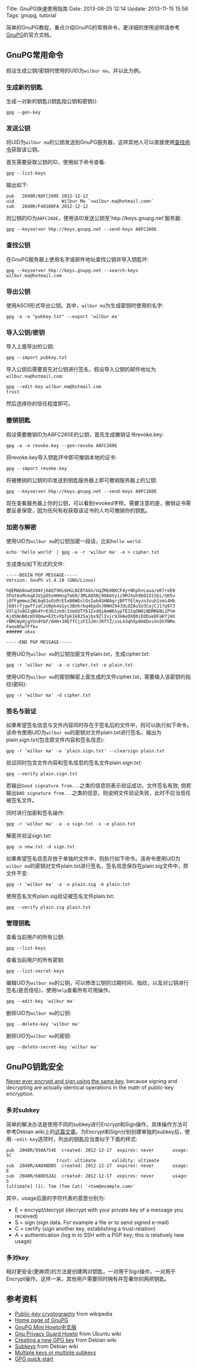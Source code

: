 Title: GnuPG快速使用指南
Date: 2013-08-25 12:14
Update: 2013-11-15 15:56
Tags: gnupg, tutorial

简单的GnuPG教程，重点介绍GnuPG的常用命令，更详细的使用说明请参考[GnuPG](http://www.gnupg.org/)的官方文档。

## GnuPG常用命令

假设生成公钥/密钥时使用的UID为`wilbur ma`，并以此为例。 
### 生成新的钥匙

生成一对新的钥匙((钥匙指公钥和密钥)):

    gpg --gen-key

### 发送公钥

将UID为`wilbur ma`的公钥发送到GnuPG服务器，这样其他人可以直接使用[查找命令](#查找公钥)获取该公钥。

首先需要获取公钥的ID，使用如下命令查看:

    gpg --list-keys

输出如下:

    pub   2048R/A8FC260E 2012-12-12
    uid                  Wilbur Ma `<wilbur.ma@hotmail.com>`
    sub   2048R/F40188FA 2012-12-12  

则公钥的ID为`A8FC260E`，使用该ID发送公钥至'hkp://keys.gnupg.net'服务器:

    gpg --keyserver hkp://keys.gnupg.net --send-keys A8FC260E

### 查找公钥

在GnuPG服务器上使用名字或邮件地址查找公钥并导入钥匙环:

    gpg --keyserver hkp://keys.gnupg.net --search-keys wilbur.ma@hotmail.com

### 导出公钥

使用ASCII形式导出公钥。其中，`wilbur ma`为生成密钥时使用的名字:

    gpg -a -o "pubkey.txt" --export 'wilbur ma'   

### 导入公钥/密钥

导入上面导出的公钥:

    gpg --import pubkey.txt

导入公钥后需要首先对公钥进行签名，假设导入公钥的邮件地址为`wilbur.ma@hotmail.com`:

    gpg --edit-key wilbur.ma@hotmail.com
    trust

然后选择你的信任程度即可。

### 撤销钥匙

假设需要撤销ID为A8FC260E的公钥，首先生成撤销证书revoke.key:

    gpg -a -o revoke.key --gen-revoke A8FC260E

将revoke.key导入钥匙环中即可撤销本地的证书:

    gpg --import revoke.key

将被撤销的公钥的ID发送到钥匙服务器上即可撤销服务器上的公钥:

    gpg --keyserver hkp://keys.gnupg.net --send-keys A8FC260E

现在查看服务器上你的公钥，可以看到revoked字样。需要注意的是，撤销证书需要妥善保管，因为任何有权获取该证书的人均可撤销你的钥匙。

###  加密与解密 

使用UID为`wilbur ma`的公钥加密一段话，比如`hello world`:

    echo 'hello world' | gpg -a -r 'wilbur ma' -e > cipher.txt

生成类似如下形式的文件:

    -----BEGIN PGP MESSAGE-----
    Version: GnuPG v1.4.10 (GNU/Linux)

    hQEMA68owEX0AYj6AQf9Hi6HGLNIBTAGn/UqZMb98KCF4y+Nhph+Laua/eK7reE0
    3Pat6xMvkqAJUjpDSsHHHngTmG0/3MLA8XNj90AmVyii9MJXuh9bO1X1Sbi/SK5v
    jQfFgmmwz2WL6q61oOzRrE5xB0WGslOsIwk4SHBAqrjBPTfElmyzn3suh1smi4Hb
    jb8trfjqwTfioCzU0pk4a1yc3Bnhrbq4bpdnJ0NHI94JULOZAuSU3CajCJ17q973
    VXlq7o8GIqBb4Yr636Jzk0cIVmXUTYb1Zv4QiAmW6SypTE32qOW0iNDMRkNi1PYm
    AjdSNnB0zm59Qmw+EZtvXbTpk1k82Sajbx9ZlIvjc9JHAeQXQ0iEODueDFaKYjHX
    rNMCWyHjgYUn0YbF/6HH+30EffCjzFI3JHrJRf7Z/sxL43qhXpOH8DvsXn5hfWMo
    FwoxN5w7Ffk=
    ###### o6xx

    -----END PGP MESSAGE-----

使用UID为`wilbur ma`的公钥加密文件plain.txt，生成cipher.txt:

    gpg -r 'wilbur ma' -a -o cipher.txt -e plain.txt 

使用UID为`wilbur ma`的密钥解密上面生成的文件cipher.txt，需要输入该密钥的指纹(密码):
    
    gpg -r 'wilbur ma' -d cipher.txt

### 签名与验证

如果希望签名信息与文件内容同时存在于签名后的文件中，则可以执行如下命令。该命令使用UID为`wilbur ma`的密钥对文件plain.txt进行签名，输出为plain.sign.txt(包含原文件内容和签名信息):

    gpg -r 'wilbur ma' -o 'plain.sign.txt' --clearsign plain.txt

验证同时包含文件内容和签名信息的签名文件plain.sign.txt:

    gpg --verify plain.sign.txt

若输出`Good signature from...`之类的信息则表示验证成功，文件签名有效; 倘若输出`BAD signature from...`之类的信息，则说明文件验证失败，此时不应当信任被签名文件。

同时进行加密和签名操作:

    gpg -r 'wilbur ma' -a -o sign.txt -s -e plain.txt

解密并验证sign.txt:

    gpg -o new.txt -d sign.txt

如果希望签名信息存放于单独的文件中，则执行如下命令。该命令使用UID为`wilbur ma`的密钥对文件plain.txt进行签名，签名信息保存在plain.sig文件中，原文件不变:

    gpg -r 'wilbur ma' -a -o plain.sig -b plain.txt    

使用签名文件plain.sig验证被签名文件plain.txt:

    gpg --verify plain.sig plain.txt

### 管理钥匙

查看当前用户的所有公钥:

    gpg --list-keys

查看当前用户的所有密钥:

    gpg --list-secret-keys

编辑UID为`wilbur ma`的公钥，可以修改公钥的过期时间、指纹，以及对公钥进行签名(是否信任)，使用`help`查看所有可用操作。

    gpg --edit-key 'wilbur ma'

删除UID为`wilbur ma`的公钥:

    gpg --delete-key 'wilbur ma'

删除UID为`wilbur ma`的密钥:

    gpg --delete-secret-key 'wilbur ma'

## GnuPG钥匙安全

[Never ever encrypt and sign using the same key](http://serverfault.com/questions/397973/gpg-why-am-i-encrypting-with-subkey-instead-of-primary-key), because signing and decrypting are actually identical operations in the math of public-key encryption.

### 多对subkey

简单的解决办法是使用不同的subkey进行Encrypt和Sign操作，具体操作方法可参考Debian wiki上的[这篇文章](http://wiki.debian.org/subkeys)。为Encrypt和Sign分别创建单独的subkey后，使用`--edit-key`选项时，列出的钥匙应当类似于下面的样式:

    pub  2048R/950A754E  created: 2012-12-17  expires: never       usage: SC  
                       trust: ultimate      validity: ultimate
    sub  2048R/AA84BDB5  created: 2012-12-17  expires: never       usage: E   
    sub  2048R/680D52A1  created: 2012-12-17  expires: never       usage: S   
    [ultimate] (1). Tom (Tom Cat) `<tom@example.com>`

其中，usage后面的字符代表的意思分别为:

*  E = encrypt/decrypt (decrypt with your private key of a message you received)
*  S = sign (sign data. For example a file or to send signed e-mail)
*  C = certify (sign another key, establishing a trust-relation)
*  A = authentication (log in to SSH with a PGP key; this is relatively new usage)

### 多对key

相对更安全(更麻烦)的方法是创建两对钥匙，一对用于Sign操作，一对用于Encrypt操作。这样一来，其他用户需要同时拥有并签署你的两把钥匙。

## 参考资料

*  [Public-key cryptography](http://en.wikipedia.org/wiki/Public_key) from wikipedia
*  [Home page of GnuPG](http://www.gnupg.org/)
*  [GnuPG Mini Howto中文版](http://www.gnupg.org/howtos/zh/index.html)
*  [Gnu Privacy Guard Howto](https://help.ubuntu.com/community/GnuPrivacyGuardHowto) from Ubuntu wiki
*  [Creating a new GPG key](http://keyring.debian.org/creating-key.html) from Debian wiki
*  [Subkeys](http://wiki.debian.org/subkeys) from Debian wiki
*  [Multiple keys or multiple subkeys](http://www.macfreek.nl/memory/GPG_mail_signing#Multiple_Keys_or_Multiple_Subkeys)
*  [GPG quick start](http://www.madboa.com/geek/gpg-quickstart/)

